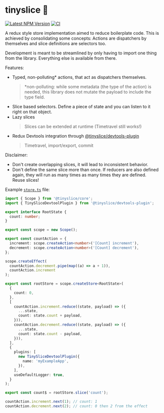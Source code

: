 # tinyslice 🍕

[![Latest NPM Version](https://img.shields.io/npm/v/@tinyslice/core/latest)](https://www.npmjs.com/package/@tinyslice/core)
[![CI](https://github.com/AlexAegis/tinyslice/workflows/CI/badge.svg)](https://github.com/AlexAegis/tinyslice/actions?query=workflow%3ACI)

A redux style store implementation aimed to reduce boilerplate code.
This is achieved by consolidating some concepts: Actions are dispatchers by
themselves and slice definitions are selectors too.

Development is meant to be streamlined by only having to import one thing from
the library. Everything else is available from there.

Features:

- Typed, non-polluting\* actions, that act as dispatchers themselves.
  > \*non-polluting: while some metadata (the type of the action) is needed,
  > this library does not mutate the payload to include the type field.
- Slice based selectors. Define a piece of state and you can listen to it
  right on that object.
- Lazy slices
  > Slices can be extended at runtime (Timetravel still works!)
- Redux Devtools integration through [@tinyslice/devtools-plugin](./lib/devtools-plugin/)
  > Timetravel, import/export, commit

Disclaimer:

- Don't create overlapping slices, it will lead to inconsistent behavior.
- Don't define the same slice more than once. If reducers are also defined
  again, they will run as many times as many times they are defined. Reuse
  slices!

Example [`store.ts`](./example/svelte-example/src/store.ts) file:

```ts
import { Scope } from '@tinyslice/core';
import { TinySliceDevtoolPlugin } from '@tinyslice/devtools-plugin';

export interface RootState {
  count: number;
}

export const scope = new Scope();

export const countAction = {
  increment: scope.createAction<number>('[Count] increment'),
  decrement: scope.createAction<number>('[Count] decrement'),
};

scope.createEffect(
  countAction.decrement.pipe(map((a) => a + 1)),
  countAction.increment
);

export const rootStore = scope.createStore<RootState>(
  {
    count: 0,
  },
  [
    countAction.increment.reduce((state, payload) => ({
      ...state,
      count: state.count + payload,
    })),
    countAction.decrement.reduce((state, payload) => ({
      ...state,
      count: state.count - payload,
    })),
  ],
  {
    plugins: [
      new TinySliceDevtoolPlugin({
        name: 'myExampleApp',
      }),
    ],
    useDefaultLogger: true,
  }
);

export const count$ = rootStore.slice('count');

countAction.increment.next(1); // count: 1
countAction.decrement.next(2); // count: 0 then 2 from the effect
```

